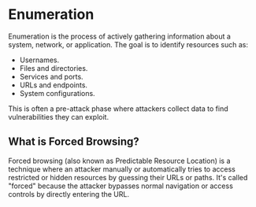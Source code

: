 # Enumeration

Enumeration is the process of actively gathering information about a system, network, or application. The goal is to identify resources such as:

  * Usernames.
  * Files and directories.
  * Services and ports.
  * URLs and endpoints.
  * System configurations.

This is often a pre-attack phase where attackers collect data to find vulnerabilities they can exploit.

## What is Forced Browsing?

Forced browsing (also known as Predictable Resource Location) is a technique where an attacker manually or automatically tries to access restricted or hidden resources by guessing their URLs or paths. It's called "forced" because the attacker bypasses normal navigation or access controls by directly entering the URL.
